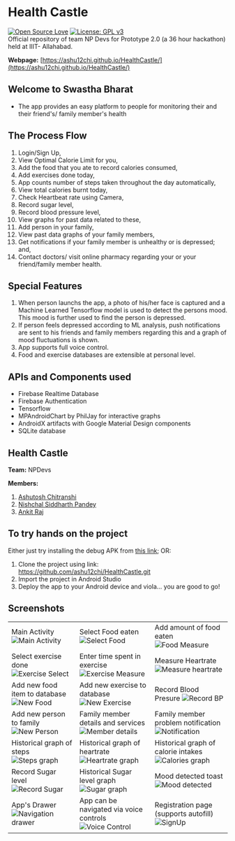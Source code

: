 # Health Castle
[![Open Source Love](https://badges.frapsoft.com/os/v1/open-source.svg?v=103)](https://github.com/ellerbrock/open-source-badges/)
[![License: GPL v3](https://img.shields.io/badge/License-GPLv3-blue.svg)](https://www.gnu.org/licenses/gpl-3.0)<br>
Official repository of team NP Devs for Prototype 2.0 (a 36 hour hackathon) held at IIIT- Allahabad.

**Webpage:** [https://ashu12chi.github.io/HealthCastle/](https://ashu12chi.github.io/HealthCastle/)


## Welcome to Swastha Bharat
- The app provides an easy platform to people for monitoring their and their friend's/ family member's health

## The Process Flow

1. Login/Sign Up,
2. View Optimal Calorie Limit for you,
3. Add the food that you ate to record calories consumed,
4. Add exercises done today,
5. App counts number of steps taken throughout the day automatically,
6. View total calories burnt today,
7. Check Heartbeat rate using Camera,
8. Record sugar level,
9. Record blood pressure level,
10. View graphs for past data related to these,
11. Add person in your family,
12. View past data graphs of your family members,
13. Get notifications if your family member is unhealthy or is depressed; and,
14. Contact doctors/ visit online pharmacy regarding your or your friend/family member health.

## Special Features

1. When person launchs the app, a photo of his/her face is captured and a Machine Learned Tensorflow model is used to detect the persons mood. This mood is further used to find the person is depressed.
2. If person feels depressed according to ML analysis, push notifications are sent to his friends and family members regarding this and a graph of mood fluctuations is shown.
3. App supports full voice control.
4. Food and exercise databases are extensible at personal level.

## APIs and Components used

- Firebase Realtime Database
- Firebase Authentication
- Tensorflow
- MPAndroidChart by PhilJay for interactive graphs
- AndroidX artifacts with Google Material Design components
- SQLite database

## Health Castle
**Team:** NPDevs

**Members:**

1. [Ashutosh Chitranshi](https://github.com/ashu12chi/)
2. [Nishchal Siddharth Pandey](https://github.com/nisiddharth/)
3. [Ankit Raj](https://github.com/rjankit/)

## To try hands on the project
Either just try installing the debug APK from [this link](https://drive.google.com/file/d/1aedgRhm36I5aONZsNLgUS3WSrRdAvzzQ/view?usp=sharing); OR:
1. Clone the project using link: https://github.com/ashu12chi/HealthCastle.git
2. Import the project in Android Studio
3. Deploy the app to your Android device and viola... you are good to go!

## Screenshots

|  |  |  |
|--|--|--|
|Main Activity ![Main Activity](https://github.com/nisiddharth/HealthCastle/raw/master/screenshots/main.jpg?raw=true)|Select Food eaten ![Select Food](https://github.com/nisiddharth/HealthCastle/raw/master/screenshots/food_select.jpg?raw=true)|Add amount of food eaten ![Food Measure](https://github.com/nisiddharth/HealthCastle/raw/master/screenshots/food_measure.jpg?raw=true)|
|Select exercise done ![Exercise Select](https://github.com/nisiddharth/HealthCastle/raw/master/screenshots/exercise_select.jpg?raw=true)|Enter time spent in exercise ![Exercise Measure](https://github.com/nisiddharth/HealthCastle/raw/master/screenshots/exercise_measure.jpg?raw=true)|Measure Heartrate ![Measure heartrate](https://github.com/nisiddharth/HealthCastle/raw/master/screenshots/hb_measure.jpg?raw=true)|
|Add new food item to database ![New Food](https://github.com/nisiddharth/HealthCastle/raw/master/screenshots/new_food.jpg?raw=true)|Add new exercise to database ![New Exercise](https://github.com/nisiddharth/HealthCastle/raw/master/screenshots/new_exercise.jpg?raw=true)|Record Blood Presure ![Record BP](https://github.com/nisiddharth/HealthCastle/raw/master/screenshots/bp.jpg?raw=true)|
|Add new person to family ![New Person](https://github.com/nisiddharth/HealthCastle/raw/master/screenshots/new_person.jpg?raw=true)|Family member details and services ![Member details](https://github.com/nisiddharth/HealthCastle/raw/master/screenshots/person.jpg?raw=true)| Family member problem notification ![Notification](https://github.com/nisiddharth/HealthCastle/raw/master/screenshots/notification.jpg?raw=true)|
|Historical graph of steps ![Steps graph](https://github.com/nisiddharth/HealthCastle/raw/master/screenshots/graph_steps.jpg?raw=true)|Historical graph of heartrate ![Heartrate graph](https://github.com/nisiddharth/HealthCastle/raw/master/screenshots/graph_hb.jpg?raw=true)|Historical graph of calorie intakes ![Calories graph](https://github.com/nisiddharth/HealthCastle/raw/master/screenshots/graph_calorie.jpg?raw=true)|
|Record Sugar level ![Record Sugar](https://github.com/nisiddharth/HealthCastle/raw/master/screenshots/sugar.jpg?raw=true)| Historical Sugar level graph ![Sugar graph](https://github.com/nisiddharth/HealthCastle/raw/master/screenshots/graph_sugar.jpg?raw=true)|Mood detected toast ![Mood detected](https://github.com/nisiddharth/HealthCastle/raw/master/screenshots/happy.jpg?raw=true)|
|App's Drawer ![Navigation drawer](https://github.com/nisiddharth/HealthCastle/raw/master/screenshots/drawer.jpg?raw=true)|App can be navigated via voice controls ![Voice Control](https://github.com/nisiddharth/HealthCastle/raw/master/screenshots/voice.jpg?raw=true)|Registration page (supports autofill) ![SignUp](https://github.com/nisiddharth/HealthCastle/raw/master/screenshots/register.jpg?raw=true)
